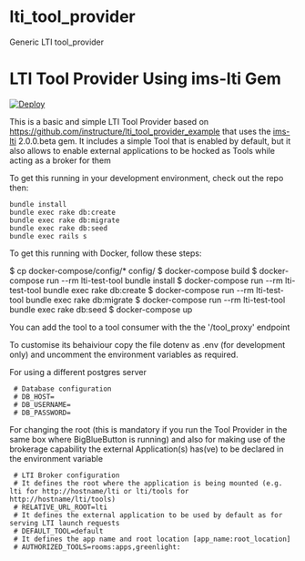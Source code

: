 # lti_tool_provider
Generic LTI tool_provider

# LTI Tool Provider Using ims-lti Gem

[![Deploy](https://www.herokucdn.com/deploy/button.png)](https://heroku.com/deploy)

This is a basic and simple LTI Tool Provider based on https://github.com/instructure/lti_tool_provider_example that uses the
[ims-lti](https://github.com/instructure/ims-lti) 2.0.0.beta gem. It includes a simple Tool that is enabled by default, but it
also allows to enable external applications to be hocked as Tools while acting as a broker for them

To get this running in your development environment, check out the repo then:

    bundle install
    bundle exec rake db:create
    bundle exec rake db:migrate
    bundle exec rake db:seed
    bundle exec rails s

To get this running with Docker, follow these steps:

  $ cp docker-compose/config/* config/
  $ docker-compose build
  $ docker-compose run --rm lti-test-tool bundle install
  $ docker-compose run --rm lti-test-tool bundle exec rake db:create
  $ docker-compose run --rm lti-test-tool bundle exec rake db:migrate
  $ docker-compose run --rm lti-test-tool bundle exec rake db:seed
  $ docker-compose up

You can add the tool to a tool consumer with the the '/tool_proxy' endpoint

To customise its behaiviour copy the file dotenv as .env (for development only) and uncomment the environment variables as required.

For using a different postgres server
```
 # Database configuration
 # DB_HOST=
 # DB_USERNAME=
 # DB_PASSWORD=
```
For changing the root (this is mandatory if you run the Tool Provider in the same box where BigBlueButton is running) and also
for making use of the brokerage capability the external Application(s) has(ve) to be declared in the environment variable
```
 # LTI Broker configuration
 # It defines the root where the application is being mounted (e.g. lti for http://hostname/lti or lti/tools for http://hostname/lti/tools)
 # RELATIVE_URL_ROOT=lti
 # It defines the external application to be used by default as for serving LTI launch requests
 # DEFAULT_TOOL=default
 # It defines the app name and root location [app_name:root_location]
 # AUTHORIZED_TOOLS=rooms:apps,greenlight:
```

